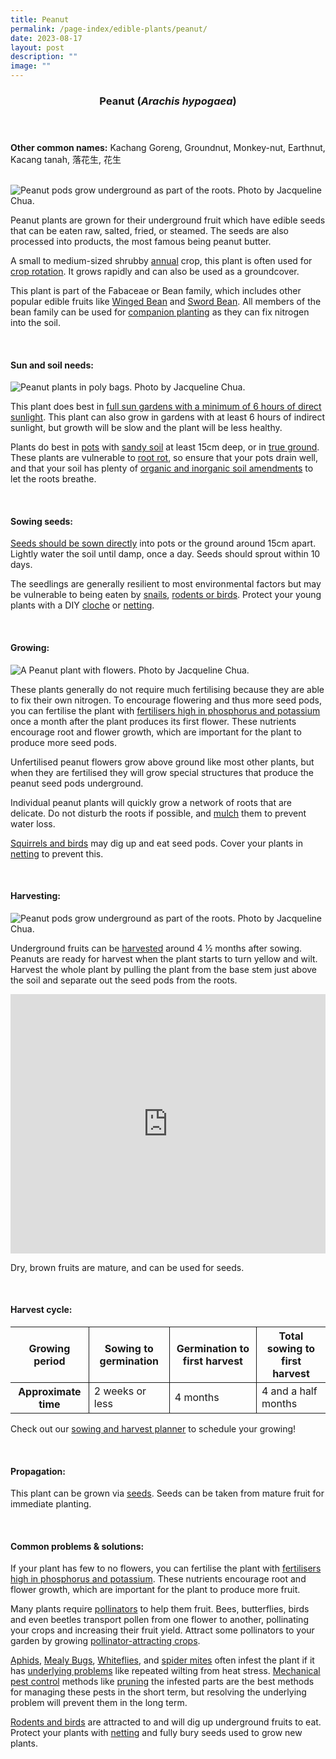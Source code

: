 ```yaml
---
title: Peanut
permalink: /page-index/edible-plants/peanut/
date: 2023-08-17
layout: post
description: ""
image: ""
---
```

<header>
	<h3>Peanut (<em>Arachis hypogaea</em>)</h3>
</header>
	
<section>
	<p><strong>Other common names:</strong> Kachang Goreng, Groundnut, Monkey-nut, Earthnut, Kacang tanah, 落花生, 花生</p>
	<br>
</section>

<section>
		<img title="Peanut pods grow underground as part of the roots. Photo by Jacqueline Chua." src="/images/Plants/peanut%20(1)_jacquelinechua.jpg">
	<p>Peanut plants are grown for their underground fruit which have edible seeds that can be eaten raw, salted, fried, or steamed. The seeds are also processed into products, the most famous being peanut butter.</p>
	<p>A small to medium-sized shrubby <a href="/learn-more-about-gardening/glossary/#a">annual</a> crop, this plant is often used for <a href="/page-index/horticulture-techniques/crop-rotation/">crop rotation</a>. It grows rapidly and can also be used as a groundcover.</p>
	<p>This plant is part of the 	Fabaceae or Bean family, which includes other popular edible fruits like <a href="/page-index/edible-plants/winged-bean/">Winged Bean</a> and <a href="/page-index/edible-plants/sword-bean/">Sword Bean</a>.  All members of the bean family can be used for <a href="/page-index/horticulture-techniques/companion-planting/">companion planting</a> as they can fix nitrogen into the soil.</p>
	<br>
</section>

<section>
	<h4>Sun and soil needs:</h4>
	<img title="Peanut plants in poly bags. Photo by Jacqueline Chua." src="/images/Plants/peanut%20(2)_jacquelinechua.jpg">
	<p>This plant does best in <a href="/page-index/horticulture-techniques/gauging-light/">full sun gardens with a minimum of 6 hours of direct sunlight</a>. This plant can also grow in gardens with at least 6 hours of indirect sunlight, but growth will be slow and the plant will be less healthy.</p>
	<p>Plants do best in <a href="/page-index/horticulture-techniques/planting-in-containers/">pots</a> with <a href="/page-index/horticulture-techniques/soil/">sandy soil</a> at least 15cm deep, or in <a href="/page-index/horticulture-techniques/true-ground/">true ground</a>. These plants are vulnerable to <a href="/page-index/plant-problems/root-rot/">root rot</a>, so ensure that your pots drain well, and that your soil has plenty of <a href="/page-index/horticulture-techniques/soil-amendments/">organic and inorganic soil amendments</a> to let the roots breathe.</p>
	<br>
</section>

<section>
  <h4>Sowing seeds:</h4>
	<p><a href="/page-index/horticulture-techniques/propagation-by-seeds">Seeds should be sown directly</a> into pots or the ground around 15cm apart. Lightly water the soil until damp, once a day. Seeds should sprout within 10 days. </p>
<p>The seedlings are generally resilient to most environmental factors but may be vulnerable to being eaten by <a href="/page-index/pests/snails-and-slugs/">snails</a>, <a href="/page-index/pests/pests/#birds">rodents or birds</a>. Protect your young plants with a DIY <a href="/page-index/horticulture-techniques/cloches">cloche</a> or <a href="/page-index/hardscapes/netting">netting</a>.</p>
	<br>
</section>

<section>
	<h4>Growing:</h4>
		<img title="A Peanut plant with flowers. Photo by Jacqueline Chua." src="/images/Plants/peanut%20(4)_jacquelinechua.jpg">
	<p>These plants generally do not require much fertilising because they are able to fix their own nitrogen. To encourage flowering and thus more seed pods, you can fertilise the plant with <a href="/page-index/horticulture-techniques/fertilising/">fertilisers high in phosphorus and potassium</a> once a month after the plant produces its first flower. These nutrients encourage root and flower growth, which are important for the plant to produce more seed pods.</p>
	<p>Unfertilised peanut flowers grow above ground like most other plants, but when they are fertilised they will grow special structures that produce the peanut seed pods underground.</p>
	<p>Individual peanut plants will quickly grow a network of roots that are delicate. Do not disturb the roots if possible, and <a href="/page-index/horticulture-techniques/mulching/">mulch</a> them to prevent water loss.</p>
	<p><a href="/page-index/pests/pests/#rodents">Squirrels and birds</a> may dig up and eat seed pods. Cover your plants in <a href="/page-index/hardscapes/netting">netting</a> to prevent this.</p>
	<br>
</section>

<section>
	<h4>Harvesting:</h4>
	<img title="Peanut pods grow underground as part of the roots. Photo by Jacqueline Chua." src="/images/Plants/peanut%20(1)_jacquelinechua.jpg">
	<p>Underground fruits can be <a href="/page-index/horticulture-techniques/harvesting-hygiene/">harvested</a> around 4 ½ months after sowing. Peanuts are ready for harvest when the plant starts to turn yellow and wilt. Harvest the whole plant by pulling the plant from the base stem just above the soil and separate out the seed pods from the roots.</p>
		<iframe width="100%" height="415" src="https://www.youtube.com/embed/FuWK90da0GY" title="YouTube video player" frameborder="0" allow="accelerometer; autoplay; clipboard-write; encrypted-media; gyroscope; picture-in-picture; web-share" allowfullscreen=""></iframe>	<br>
	<p>Dry, brown fruits are mature, and can be used for seeds.</p>
	<br>
</section>

<section>
	<h4>Harvest cycle:</h4>
	<table>
		<thead>
			<tr>
				<th style="border-bottom:0px; border-right:solid 1px;">Growing period</th>
				<th style="border-bottom:0px; border-right:solid 1px;">Sowing to germination</th>
				<th style="border-bottom:0px; border-right:solid 1px;">Germination to first harvest</th>
				<th style="border-bottom:0px; border-left:solid 1px;">Total sowing to first harvest</th>
			</tr>
		</thead>
		<tbody>
			<tr>
				<th style="border-right:solid 1px;">Approximate time</th>
				<td style="border-right:solid 1px;">2 weeks or less</td>
				<td style="border-right:solid 1px;">4 months</td>
				<td style="border-left:solid 1px;">4 and a half months</td>
			</tr>
		</tbody>
	</table>
	<p>Check out our&nbsp;<a href="/digital-tools/sowing-planner/">sowing and harvest planner</a>&nbsp;to schedule your growing! </p>
	<br>
</section>

<section>
	<h4>Propagation:</h4>
	<p>This plant can be grown via <a href="/page-index/horticulture-techniques/propagating-by-seed/">seeds</a>. Seeds can be taken from mature fruit for immediate planting.</p>
	<br>
</section>

<section>
	<h4>Common problems &amp; solutions:</h4>
<p>If your plant has few to no flowers, you can fertilise the plant with <a href="/page-index/horticulture-techniques/fertilising/">fertilisers high in phosphorus and potassium</a>. These nutrients encourage root and flower growth, which are important for the plant to produce more fruit.</p>
	<p> Many plants require <a href="/page-index/biodiversity/pollinators/">pollinators</a> to help them fruit. Bees, butterflies, birds and even beetles transport pollen from one flower to another, pollinating your crops and increasing their fruit yield. Attract some pollinators to your garden by growing <a href="/page-index/glossary/biodiversity-attracting-plants">pollinator-attracting crops</a>.</p>
<p><a href="/page-index/pests/aphids/">Aphids</a>, <a href="/page-index/pests/mealy-bugs/">Mealy Bugs</a>, <a href="/page-index/pests/whiteflies/">Whiteflies</a>, and <a href="/page-index/pests/spider-mites/">spider mites</a> often infest the plant if it has <a href="/learn-more-about-gardening/plant-problems/">underlying problems</a> like repeated wilting from heat stress. <a href="/horticulture-techniques/pest-control/">Mechanical pest control</a> methods like <a href="/page-index/horticulture-techniques/pruning/">pruning</a> the infested parts are the best methods for managing these pests in the short term, but resolving the underlying problem will prevent them in the long term.</p>
<p><a href="/page-index/pests/pests/#rodents">Rodents and birds</a> are attracted to and will dig up underground fruits to eat. Protect your plants with <a href="/page-index/hardscapes/netting/">netting</a> and fully bury seeds used to grow new plants.</p>
	<br>
</section>